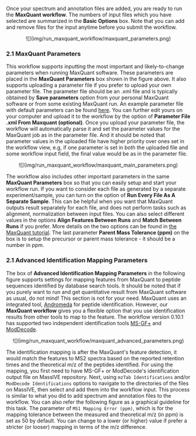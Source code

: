 Once your spectrum and annotation files are added, you are ready to run the **MaxQuant workflow**.
The numbers of input files which you have selected are summarized in the **Basic Options** box.
Note that you can add and remove files for the input anytime before you submit the workflow.

<center>
![](img/run_maxquant_workflow/maxquant_parameters.png)
</center>

### 2.1 MaxQuant Parameters
This workflow supports inputting the most important and likely-to-change parameters when running MaxQuant software. 
These parameters are placed in the **MaxQuant Parameters** box shown in the figure above. 
It also supports uploading a parameter file if you prefer to upload your own parameter file. 
The parameter file should be an .xml file and is typically obtained by **Save parameters** option from your personal MaxQuant software or from some existing MaxQuant run.
An example parameter file with default parameters can be found [here](https://drive.google.com/file/d/1Iiuk1XbXQZW8IuOM3-b73argwVyF-oFA/view?usp=share_link).
You can further edit yours on your computer and upload it to the workflow by the option of **Parameter File .xml From Maxquant (optional)**.
Once you upload your parameter file, the workflow will automatically parse it and set the parameter values for the MaxQuant job as in the parameter file.
And it should be noted that parameter values in the uploaded file have higher priority over ones set in the workflow view, e.g,
if one parameter is set in both the uploaded file and some workflow input field, the final value would be as in the parameter file. 

<center>
![](img/run_maxquant_workflow/maxquant_main_parameters.png)
</center>

The workflow also includes other important parameters in the same **MaxQuant Parameters** box so that you can easily setup and start your workflow run.
If you want to consider each file as generated by a separate experiment/sample, you can turn on the option of **Run Every File As A Separate Sample**.
This can be helpful when you want that MaxQuant outputs result separately for each file, and does not perform tasks such as alignment, normalization between input files.
You can also select different values in the options **Align Features Between Runs** and **Match Between Runs** if you prefer.
More details on the two options can be found in [the MaxQuant tutorial](https://pharmazie.uni-greifswald.de/storages/uni-greifswald/fakultaet/mnf/pharma/biotechno/dokumente/MaxQuant_Infos_and_Tutorial_07.pdf).
The last parameter **Parent Mass Tolerance (ppm)** on the box is to setup the precursor or parent mass tolerance - it should be a number in ppm.

### 2.1 Advanced Identification Mapping Parameters

The box of **Advanced Identification Mapping Parameters** in the following figure supports settings for mapping features from MaxQuant to peptide sequences identified by database search tools.
It should be noted that if you purely want to run and get quantitative result from MaxQuant software as usual, do not mind! This section is not for your need. 
MaxQuant uses an integrated tool, [Andromeda](http://www.coxdocs.org/doku.php?id=maxquant:andromeda) for peptide identification.
However, our **MaxQuant workflow** gives you a flexible option that you use identification results from other tools to map to the feature.
The workflow version 0.10.1 has supported two independent identification tools [MS-GF+](https://www.nature.com/articles/ncomms6277) and [ModDecode]().

<center>
![](img/run_maxquant_workflow/maxquant_advanced_parameters.png)
</center>

The identification mapping is after the MaxQuant's feature detection, 
it would match the features to MS2 spectra based on the reported retention times and the theoretical m/z of the peptides identified.
For using the mapping, you first need to have MS-GF+ or ModDecode's identification output file on MassIVE repository.
Next, using `mzTab Identifications` and/or `ModDecode Identifications` options to navigate to the directories of the files on MassIVE,
then select and add them into the workflow input. This process is similar to what you did to add spectrum and annotation files to the workflow.
You can also refer the following figure as a graphical guideline for this task.
The parameter of `MS1 Mapping Error (ppm)`, which is for the mapping tolerance between the measured and theoretical m/z (in ppm) is set as 50 by default.
You can change to a lower (or higher) value if prefer a stricter (or looser) mapping in terms of the m/z difference.